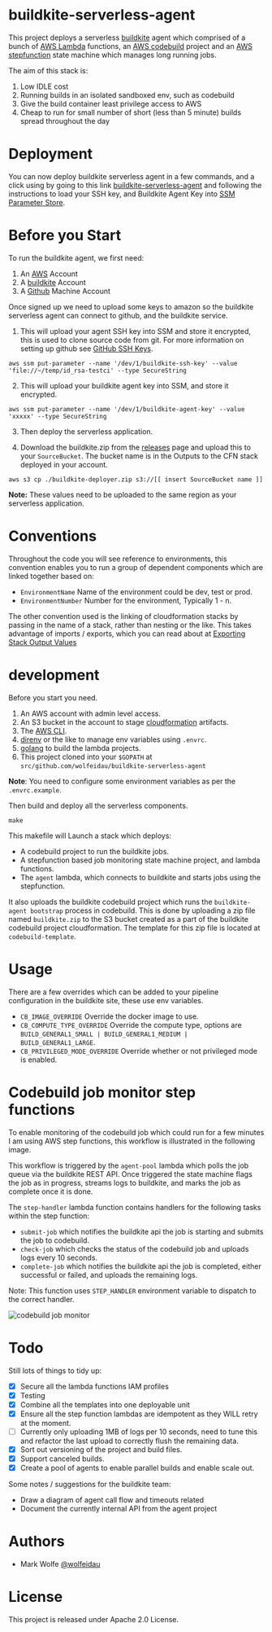 # buildkite-serverless-agent

This project deploys a serverless [buildkite](https://buildkite.com/) agent which comprised of a bunch of [AWS Lambda](https://aws.amazon.com/lambda/) functions, an [AWS codebuild](https://aws.amazon.com/codebuild/) project and an [AWS stepfunction](https://aws.amazon.com/step-functions/) state machine which manages long running jobs.

The aim of this stack is:

1. Low IDLE cost
2. Running builds in an isolated sandboxed env, such as codebuild
3. Give the build container least privilege access to AWS
4. Cheap to run for small number of short (less than 5 minute) builds spread throughout the day

# Deployment

You can now deploy buildkite serverless agent in a few commands, and a click using []() by going to this link [buildkite-serverless-agent](https://serverlessrepo.aws.amazon.com/#/applications/arn:aws:serverlessrepo:us-east-1:170889777468:applications~buildkite-serverless-agent) and following the instructions to load your SSH key, and Buildkite Agent Key into [SSM Parameter Store](https://docs.aws.amazon.com/systems-manager/latest/userguide/systems-manager-paramstore.html).

# Before you Start

To run the buildkite agent, we first need:

1. An [AWS](https://aws.amazon.com) Account
2. A [buildkite](https://buildkite.com/) Account
3. A [Github](https://github.com) Machine Account

Once signed up we need to upload some keys to amazon so the buildkite serverless agent can connect to github, and the buildkite service.

1. This will upload your agent SSH key into SSM and store it encrypted, this is used to clone source code from git. For more information on setting up github see [GitHub SSH Keys](https://buildkite.com/docs/agent/v3/github-ssh-keys).

```
aws ssm put-parameter --name '/dev/1/buildkite-ssh-key' --value 'file://~/temp/id_rsa-testci' --type SecureString
```

2. This will upload your buildkite agent key into SSM, and store it encrypted.

```
aws ssm put-parameter --name '/dev/1/buildkite-agent-key' --value 'xxxxx' --type SecureString
```

3. Then deploy the serverless application.

4. Download the buildkite.zip from the [releases](https://github.com/wolfeidau/buildkite-serverless-agent/releases) page and upload this to your `SourceBucket`. The bucket name is in the Outputs to the CFN stack deployed in your account.

```
aws s3 cp ./buildkite-deployer.zip s3://[[ insert SourceBucket name ]]
```

**Note:** These values need to be uploaded to the same region as your serverless application.

# Conventions

Throughout the code you will see reference to environments, this convention enables you to run a group of dependent components which are linked together based on:

* `EnvironmentName` Name of the environment could be dev, test or prod. 
* `EnvironmentNumber` Number for the environment, Typically 1 - n.

The other convention used is the linking of cloudformation stacks by passing in the name of a stack, rather than nesting or the like. This takes advantage of imports / exports, which you can read about at [Exporting Stack Output Values
](https://docs.aws.amazon.com/AWSCloudFormation/latest/UserGuide/using-cfn-stack-exports.html) 

# development

Before you start you need.

1. An AWS account with admin level access.
2. An S3 bucket in the account to stage [cloudformation](https://aws.amazon.com/cloudformation/) artifacts.
3. The [AWS CLI](https://aws.amazon.com/cli/).
4. [direnv](https://direnv.net/) or the like to manage env variables using `.envrc`.
5. [golang](https://golang.org) to build the lambda projects.
6. This project cloned into your `$GOPATH` at `src/github.com/wolfeidau/buildkite-serverless-agent`

**Note**: You need to configure some environment variables as per the `.envrc.example`.

Then build and deploy all the serverless components.

```
make
```

This makefile will Launch a stack which deploys:

* A codebuild project to run the buildkite jobs.
* A stepfunction based job monitoring state machine project, and lambda functions.
* The `agent` lambda, which connects to buildkite and starts jobs using the stepfunction.

It also uploads the buildkite codebuild project which runs the `buildkite-agent bootstrap` process in codebuild. This is done by uploading a zip file named `buildkite.zip` to the S3 bucket created as a part of the buildkite codebuild project cloudformation. The template for this zip file is located at `codebuild-template`.

# Usage

There are a few overrides which can be added to your pipeline configuration in the buildkite site, these use env variables.

* `CB_IMAGE_OVERRIDE` Override the docker image to use.
* `CB_COMPUTE_TYPE_OVERRIDE` Override the compute type, options are `BUILD_GENERAL1_SMALL | BUILD_GENERAL1_MEDIUM | BUILD_GENERAL1_LARGE`. 
* `CB_PRIVILEGED_MODE_OVERRIDE` Override whether or not privileged mode is enabled.

# Codebuild job monitor step functions

To enable monitoring of the codebuild job which could run for a few minutes I am using AWS step functions, this workflow is illustrated in the following image.

This workflow is triggered by the `agent-pool` lambda which polls the job queue via the buildkite REST API. Once triggered the state machine flags the job as in progress, streams logs to buildkite, and marks the job as complete once it is done.

The `step-handler` lambda function contains handlers for the following tasks within the step function:

* `submit-job` which notifies the buildkite api the job is starting and submits the job to codebuild.
* `check-job` which checks the status of the codebuild job and uploads logs every 10 seconds.
* `complete-job` which notifies the buildkite api the job is completed, either successful or failed, and uploads the remaining logs.

Note: This function uses `STEP_HANDLER` environment variable to dispatch to the correct handler.

![codebuild job monitor](docs/images/stepfunction.png)

# Todo

Still lots of things to tidy up:

- [x] Secure all the lambda functions IAM profiles
- [X] Testing
- [x] Combine all the templates into one deployable unit
- [x] Ensure all the step function lambdas are idempotent as they WILL retry at the moment.
- [ ] Currently only uploading 1MB of logs per 10 seconds, need to tune this and refactor the last upload to correctly flush the remaining data.
- [X] Sort out versioning of the project and build files.
- [X] Support canceled builds.
- [X] Create a pool of agents to enable parallel builds and enable scale out.

Some notes / suggestions for the buildkite team:

* Draw a diagram of agent call flow and timeouts related
* Document the currently internal API from the agent project

# Authors

* Mark Wolfe [@wolfeidau](https://twitter.com/wolfeidau)

# License

This project is released under Apache 2.0 License.
